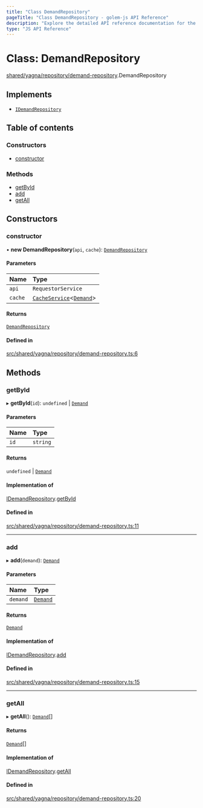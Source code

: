 ```yaml
---
title: "Class DemandRepository"
pageTitle: "Class DemandRepository - golem-js API Reference"
description: "Explore the detailed API reference documentation for the Class DemandRepository within the golem-js SDK for the Golem Network."
type: "JS API Reference"
---
```

# Class: DemandRepository

[shared/yagna/repository/demand-repository](../modules/shared_yagna_repository_demand_repository).DemandRepository

## Implements

- [`IDemandRepository`](../interfaces/market_demand_demand.IDemandRepository)

## Table of contents

### Constructors

- [constructor](shared_yagna_repository_demand_repository.DemandRepository#constructor)

### Methods

- [getById](shared_yagna_repository_demand_repository.DemandRepository#getbyid)
- [add](shared_yagna_repository_demand_repository.DemandRepository#add)
- [getAll](shared_yagna_repository_demand_repository.DemandRepository#getall)

## Constructors

### constructor

• **new DemandRepository**(`api`, `cache`): [`DemandRepository`](shared_yagna_repository_demand_repository.DemandRepository)

#### Parameters

| Name | Type |
| :------ | :------ |
| `api` | `RequestorService` |
| `cache` | [`CacheService`](shared_cache_CacheService.CacheService)\<[`Demand`](market_demand_demand.Demand)\> |

#### Returns

[`DemandRepository`](shared_yagna_repository_demand_repository.DemandRepository)

#### Defined in

[src/shared/yagna/repository/demand-repository.ts:6](https://github.com/golemfactory/golem-js/blob/ed1cf1df/src/shared/yagna/repository/demand-repository.ts#L6)

## Methods

### getById

▸ **getById**(`id`): `undefined` \| [`Demand`](market_demand_demand.Demand)

#### Parameters

| Name | Type |
| :------ | :------ |
| `id` | `string` |

#### Returns

`undefined` \| [`Demand`](market_demand_demand.Demand)

#### Implementation of

[IDemandRepository](../interfaces/market_demand_demand.IDemandRepository).[getById](../interfaces/market_demand_demand.IDemandRepository#getbyid)

#### Defined in

[src/shared/yagna/repository/demand-repository.ts:11](https://github.com/golemfactory/golem-js/blob/ed1cf1df/src/shared/yagna/repository/demand-repository.ts#L11)

___

### add

▸ **add**(`demand`): [`Demand`](market_demand_demand.Demand)

#### Parameters

| Name | Type |
| :------ | :------ |
| `demand` | [`Demand`](market_demand_demand.Demand) |

#### Returns

[`Demand`](market_demand_demand.Demand)

#### Implementation of

[IDemandRepository](../interfaces/market_demand_demand.IDemandRepository).[add](../interfaces/market_demand_demand.IDemandRepository#add)

#### Defined in

[src/shared/yagna/repository/demand-repository.ts:15](https://github.com/golemfactory/golem-js/blob/ed1cf1df/src/shared/yagna/repository/demand-repository.ts#L15)

___

### getAll

▸ **getAll**(): [`Demand`](market_demand_demand.Demand)[]

#### Returns

[`Demand`](market_demand_demand.Demand)[]

#### Implementation of

[IDemandRepository](../interfaces/market_demand_demand.IDemandRepository).[getAll](../interfaces/market_demand_demand.IDemandRepository#getall)

#### Defined in

[src/shared/yagna/repository/demand-repository.ts:20](https://github.com/golemfactory/golem-js/blob/ed1cf1df/src/shared/yagna/repository/demand-repository.ts#L20)
